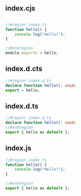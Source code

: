 ## index.cjs

```cjs

//#region index.ts
function hello() {
	console.log("Hello!");
}

//#endregion
module.exports = hello;
```
## index.d.cts

```cts
//#region index.d.ts
declare function hello(): void;
export = hello;
```
## index.d.ts

```ts
//#region index.d.ts
declare function hello(): void;
//#endregion
export { hello as default };
```
## index.js

```js
//#region index.ts
function hello() {
	console.log("Hello!");
}

//#endregion
export { hello as default };
```